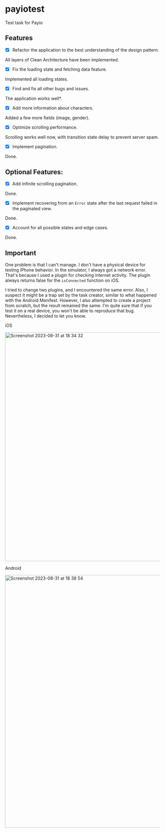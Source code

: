 # payiotest

Test task for Payio

## Features
- [x] Refactor the application to the best understanding of the design pattern.

 All layers of Clean Architecture have been implemented.
- [x] Fix the loading state and fetching data feature. 

Implemented all loading states.
- [x] Find and fix all other bugs and issues.

 The application works well*.
- [x] Add more information about characters.

 Added a few more fields (image, gender).
- [x] Optimize scrolling performance. 

Scrolling works well now, with transition state delay to prevent server spam.
- [x] Implement pagination.

 Done.

## Optional Features:
- [x] Add infinite scrolling pagination.

 Done.
- [x] Implement recovering from an `Error` state after the last request failed in the paginated view.

 Done. 
- [x] Account for all possible states and edge cases.

 Done.

## Important 
One problem is that I can't manage. I don't have a physical device for testing iPhone behavior. In the simulator, I always got a network error.
That's because I used a plugin for checking internet activity. The plugin always returns false for the `isConnected` function on iOS.

I tried to change two plugins, and I encountered the same error. Also, I suspect it might be a trap set by the task creator, similar to what happened with the Android Manifest. However, I also attempted to create a project from scratch, but the result remained the same. 
I'm quite sure that if you test it on a real device, you won't be able to reproduce that bug. Nevertheless, I decided to let you know.



iOS 

<img width="746" alt="Screenshot 2023-08-31 at 18 34 32" src="https://github.com/opimand/payiotest/assets/22457340/aa70bacc-5eb5-4d67-b738-acf1598b5d2f">

Android

<img width="824" alt="Screenshot 2023-08-31 at 18 38 54" src="https://github.com/opimand/payiotest/assets/22457340/d8b27a67-6d23-4274-a2a1-496dcacff7c3">
